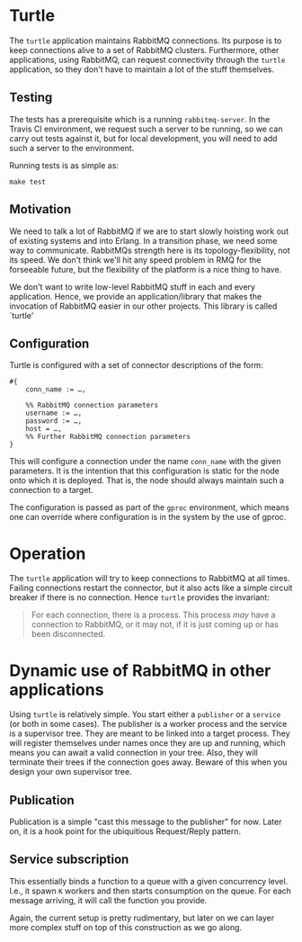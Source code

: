 # Turtle

The `turtle` application maintains RabbitMQ connections. Its purpose is to keep connections alive to a set of RabbitMQ clusters. Furthermore, other applications, using RabbitMQ, can request connectivity through the `turtle` application, so they don't have to maintain a lot of the stuff themselves.

## Testing

The tests has a prerequisite which is a running `rabbitmq-server`. In the Travis CI environment, we request such a server to be running, so we can carry out tests against it, but for local development, you will need to add such a server to the environment.

Running tests is as simple as:

	make test

## Motivation

We need to talk a lot of RabbitMQ if we are to start slowly hoisting work out of existing systems and into Erlang. In a transition phase, we need some way to communicate. RabbitMQs strength here is its topology-flexibility, not its speed. We don't think we'll hit any speed problem in RMQ for the forseeable future, but the flexibility of the platform is a nice thing to have.

We don't want to write low-level RabbitMQ stuff in each and every application. Hence, we provide an application/library that makes the invocation of RabbitMQ easier in our other projects. This library is called `turtle' 

## Configuration

Turtle is configured with a set of connector descriptions of the form:

	#{
		conn_name := …,
		
		%% RabbitMQ connection parameters
		username := …,
		password := …,
		host = …,
		%% Further RabbitMQ connection parameters
	}

This will configure a connection under the name `conn_name` with the given parameters. It is the intention that this configuration is static for the node onto which it is deployed. That is, the node should always maintain such a connection to a target.

The configuration is passed as part of the `gproc` environment, which means one can override where configuration is in the system by the use of gproc.

# Operation

The `turtle` application will try to keep connections to RabbitMQ at all times. Failing connections restart the connector, but it also acts like a simple circuit breaker if there is no connection. Hence `turtle` provides the invariant:

> For each connection, there is a process. This process *may* have a connection to RabbitMQ, or it may not, if it is just coming up or has been disconnected.

# Dynamic use of RabbitMQ in other applications

Using `turtle` is relatively simple. You start either a `publisher` or a `service` (or both in some cases). The publisher is a worker process and the service is a supervisor tree. They are meant to be linked into a target process. They will register themselves under names once they are up and running, which means you can await a valid connection in your tree. Also, they will terminate their trees if the connection goes away. Beware of this when you design your own supervisor tree.

## Publication

Publication is a simple "cast this message to the publisher" for now. Later on, it is a hook point for the ubiquitious Request/Reply pattern.

## Service subscription

This essentially binds a function to a queue with a given concurrency level. I.e., it spawn `K` workers and then starts consumption on the queue. For each message arriving, it will call the function you provide.

Again, the current setup is pretty rudimentary, but later on we can layer more complex stuff on top of this construction as we go along.


